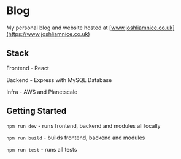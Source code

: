 # Blog

My personal blog and website hosted at [www.joshliamnice.co.uk](https://www.joshliamnice.co.uk)

## Stack

Frontend - React

Backend - Express with MySQL Database

Infra - AWS and Planetscale


## Getting Started

`npm run dev` - runs frontend, backend and modules all locally 

`npm run build` - builds frontend, backend and modules 

`npm run test` - runs all tests

